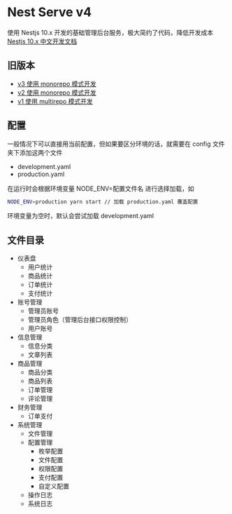 # Nest Serve v4

使用 Nestjs 10.x 开发的基础管理后台服务，极大简约了代码，降低开发成本<br/>
[Nestjs 10.x 中文开发文档](https://docs.nestjs.cn/10/firststeps)

## 旧版本

- [v3 使用 monorepo 模式开发](https://github.com/dyb881/nest-serve/tree/monorepo-v3)
- [v2 使用 monorepo 模式开发](https://github.com/dyb881/nest-serve/tree/monorepo)
- [v1 使用 multirepo 模式开发](https://github.com/dyb881/nest-serve/tree/multirepo)

## 配置

一般情况下可以直接用当前配置，但如果要区分环境的话，就需要在 config 文件夹下添加这两个文件

- development.yaml
- production.yaml

在运行时会根据环境变量 NODE_ENV=配置文件名 进行选择加载，如

```sh
NODE_ENV=production yarn start // 加载 production.yaml 覆盖配置
```

环境变量为空时，默认会尝试加载 development.yaml


## 文件目录

- 仪表盘
  - 用户统计
  - 商品统计
  - 订单统计
  - 支付统计
- 账号管理
  - 管理员账号
  - 管理员角色（管理后台接口权限控制）
  - 用户账号
- 信息管理
  - 信息分类
  - 文章列表
- 商品管理
  - 商品分类
  - 商品列表
  - 订单管理
  - 评论管理
- 财务管理
  - 订单支付
- 系统管理
  - 文件管理
  - 配置管理
    - 枚举配置
    - 文件配置
    - 权限配置
    - 支付配置
    - 自定义配置
  - 操作日志
  - 系统日志
